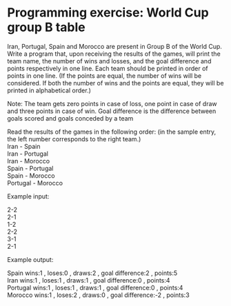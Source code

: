 # Programming exercise: World Cup group B table

Iran, Portugal, Spain and Morocco are present in Group B of the World Cup. 
Write a program that, upon receiving the results of the games, will print the team name, the number of wins and losses, and the goal difference and points respectively in one line. Each team should be printed in order of points in one line. (If the points are equal, the number of wins will be considered. If both the number of wins and the points are equal, they will be printed in alphabetical order.)

Note: The team gets zero points in case of loss, one point in case of draw and three points in case of win.
Goal difference is the difference between goals scored and goals conceded by a team

Read the results of the games in the following order: (in the sample entry, the left number corresponds to the right team.)  
Iran - Spain  
Iran - Portugal  
Iran - Morocco  
Spain - Portugal  
Spain - Morocco  
Portugal - Morocco

 
Example input:

2-2  
2-1  
1-2  
2-2  
3-1  
2-1

Example output:

Spain  wins:1 , loses:0 , draws:2 , goal difference:2 , points:5  
Iran  wins:1 , loses:1 , draws:1 , goal difference:0 , points:4  
Portugal  wins:1 , loses:1 , draws:1 , goal difference:0 , points:4  
Morocco  wins:1 , loses:2 , draws:0 , goal difference:-2 , points:3
